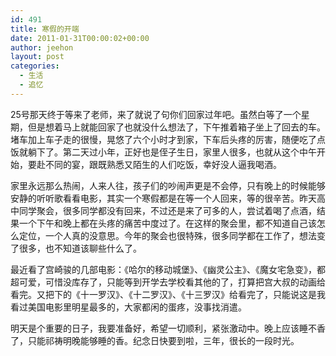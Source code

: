 ```yaml
---
id: 491
title: 寒假的开端
date: 2011-01-31T00:00:02+00:00
author: jeehon
layout: post
categories:
  - 生活
  - 追忆
---
```

25号那天终于等来了老师，来了就说了句你们回家过年吧。虽然白等了一个星期，但是想着马上就能回家了也就没什么想法了，下午推着箱子坐上了回去的车。堵车加上车子走的很慢，晃悠了六个小时才到家，下车后头疼的厉害，随便吃了点饭就躺下了。第二天过小年，正好也是侄子生日，家里人很多，也就从这个中午开始，要赴不同的宴，跟既熟悉又陌生的人们吃饭，幸好没人逼我喝酒。

家里永远那么热闹，人来人往，孩子们的吵闹声更是不会停，只有晚上的时候能够安静的听听歌看看电影，其实一个寒假都是在等一个人回来，等的很辛苦。昨天高中同学聚会，很多同学都没有回来，不过还是来了可多的人，尝试着喝了点酒，结果一个下午和晚上都在头疼的痛苦中度过了。在这样的聚会里，都不知道自己该怎么定位，一个人真的没意思。今年的聚会也很特殊，很多同学都在工作了，想法变了很多，也不知道该聊些什么了。

最近看了宫崎骏的几部电影：《哈尔的移动城堡》、《幽灵公主》、《魔女宅急变》，都超可爱，可惜没库存了，只能等到开学去学校看其他的了，打算把宫大叔的动画给看完。又把下的《十一罗汉》、《十二罗汉》、《十三罗汉》给看完了，只能说这是我看过美国电影里明星最多的，大家都闲的蛋疼，没事找消遣。

明天是个重要的日子，我要准备好，希望一切顺利，紧张激动中。晚上应该睡不香了，只能祁祷明晚能够睡的香。纪念日快要到啦，三年，很长的一段时光。